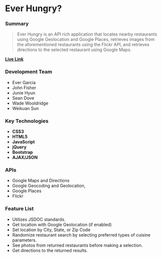Ever Hungry?
===============

### Summary
>Ever Hungry is an API rich application that locates nearby restaurants using Google Geolocation and 
Google Places, retrieves images from the aforementioned restaurants using the Flickr API, and 
retrieves directions to the selected restaurant using Google Maps.

**[Live Link](http://www.FisherCode.com/apps/ever_hungry)**

### Development Team
- Ever Garcia
- John Fisher
- Junie Hyun
- Sean Dove
- Wade Wooldridge
- Weikuan Sun
  
### Key Technologies
- **CSS3**
- **HTML5**
- **JavaScript**
- **jQuery**
- **Bootstrap**
- **AJAX/JSON**

### APIs
- Google Maps and Directions 
- Google Geocoding and Geolocation, 
- Google Places
- Flickr

### Feature List
- Utilizes JSDOC standards.
- Get location with Google Geolocation (if enabled)
- Set location by City, State, or Zip Code
- Randomize restaurant search by selecting preferred types of cuisine parameters.
- See photos from returned restaurants before making a selection.
- Get directions to the returned results.